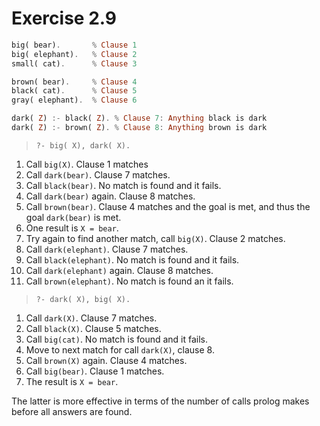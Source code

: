 # Exercise 2.9

```hs
big( bear).       % Clause 1
big( elephant).   % Clause 2
small( cat).      % Clause 3

brown( bear).     % Clause 4
black( cat).      % Clause 5
gray( elephant).  % Clause 6

dark( Z) :- black( Z). % Clause 7: Anything black is dark
dark( Z) :- brown( Z). % Clause 8: Anything brown is dark
```

> `?- big( X), dark( X).`

1. Call `big(X)`. Clause 1 matches
2. Call `dark(bear)`. Clause 7 matches.
3. Call `black(bear)`. No match is found and it fails.
4. Call `dark(bear)` again. Clause 8 matches.
5. Call `brown(bear)`. Clause 4 matches and the goal is met, and thus the goal `dark(bear)` is met.
6. One result is `X = bear`.
7. Try again to find another match, call `big(X)`. Clause 2 matches.
8. Call `dark(elephant)`. Clause 7 matches.
9. Call `black(elephant)`. No match is found and it fails.
10. Call `dark(elephant)` again. Clause 8 matches.
11. Call `brown(elephant)`. No match is found an it fails.

> `?- dark( X), big( X).`

1. Call `dark(X)`. Clause 7 matches.
2. Call `black(X)`. Clause 5 matches.
3. Call `big(cat)`. No match is found and it fails.
4. Move to next match for call `dark(X)`, clause 8.
5. Call `brown(X)` again. Clause 4 matches.
6. Call `big(bear)`. Clause 1 matches.
7. The result is `X = bear`.

The latter is more effective in terms of the number of calls prolog makes before all answers are found.
